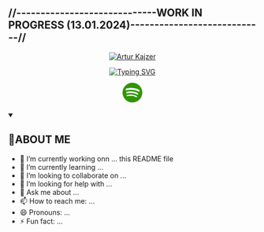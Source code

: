 <!DOCTYPE html>
<html lang="en">
<head>
    <meta charset="UTF-8">
    <meta name="viewport" content="width=device-width, initial-scale=1.0">
    <link rel="stylesheet" href="style.css">
</head>
<p text-align='center'>
    <h2>//-----------------------------WORK IN PROGRESS (13.01.2024)----------------------------//</h3>
</p>

<p align='center'>
<a href='https://d183lnwxwyo5i2.cloudfront.net/e3p2cx%2Fpreview%2F55303009%2Fmain_large.png?response-content-disposition=inline%3Bfilename%3D%22main_large.png%22%3B&response-content-type=image%2Fpng&Expires=1704630390&Signature=SIGFXx5SjPn5im2Pwd~uMZlb7R92FFb7CDeiUjNDxMNDV8wGMwFIlzYQZZmFzd-WBXei0JywwGEQpTs7l0T5CkhNyCVMHpRl1~jElNNG5iXULfqusbLyTUA9Lme2b1ImM4WQatidf72HDMdRWhSwOpxL5tUnZgShpXGfcE9SkvaGAzh5tetUq2BUsEOE5UtECiW1uz3W~Pbk4LzKpo7tEeFuKC78fUaewG-mk8wxXXMbppsE58bbGNccIRrTmIbfsxJIFfm4V7Ct0FvUo-dHngsXEknQU14TihCe~6UM6P~QRrBiXjJh~FLMVSqQQy1kkt00BqmY0wE5SpCJhLK78Q__&Key-Pair-Id=APKAJT5WQLLEOADKLHBQ'>
<img width='170' height='25' src='https://d3fopzgcfbf6a3.cloudfront.net/i55xbx%2Fpreview%2F55302809%2Fmain_large.png?response-content-disposition=inline%3Bfilename%3D%22main_large.png%22%3B&response-content-type=image%2Fpng&Expires=1704629464&Signature=gRF3TdfV3AjIXb3rRXAffqYR126XaMKP38ximpa6dICfYEfUBok9bV2lv4Y~IrooKaXBuAkJThZ~KxlI~BnjKXn8N8OaYA9wIawUn4I5iKpMHGN4fTGXuPWrZankG6uYrT4tFAf1sYEHD0~uqtx9Jv47~Oaq7VI2SMeRVrAD4jmc1zKHcdO0PQC~uCIz6YPd2h5SJWQk1RzI-ijNnMl0I9BAx7mUhIWKS87MP3uaRMXOkBAtWErV7BjBos5NQKDYEjATFQDFOTfRQefplLeERlrf-oWa0TCBstN-6A5L-go4DjUlO-l3U8iYls~FPDr~1PTtHwnH94BrwuEeJSkCgQ__&Key-Pair-Id=APKAJT5WQLLEOADKLHBQ' alt='Artur Kajzer'>
</a>

<p align='center'>
  <a href="https://git.io/typing-svg"><img src="https://readme-typing-svg.demolab.com?font=Allerta&size=21&duration=4000&pause=1000&color=339406&center=true&random=false&width=435&lines=IT+high-school+student.;Coding+enthusiast.;(someday)+full-stack+web+developer.;Digital+artist.;" alt="Typing SVG" /></a>
  

<p align='center'>
<a href='https://open.spotify.com/user/3lve5iipdzcxild8ey2dxtdli?si=723d70ab90b84724'><img src='https://raw.githubusercontent.com/Kajzerooo/Kajzerooo/main/spotify.png' alt='Spotify Profile' width='40' height='40'>
</p>

</a>

<details open>
    <summary><h2>👋ABOUT ME</h2></summary>
</details>


- 🔭 I’m currently working onn ... this README file
- 🌱 I’m currently learning ...
- 👯 I’m looking to collaborate on ...
- 🤔 I’m looking for help with ...
- 💬 Ask me about ...
- 📫 How to reach me: ...
- 😄 Pronouns: ...
- ⚡ Fun fact: ...

<!-- <a href="https://www.vecteezy.com/free-vector/portfolio-icon">Portfolio Icon Vectors by Vecteezy</a> -->
<!-- <style>
  div#user-content-socialmedia {
    text-align: center;
}
</style> -->